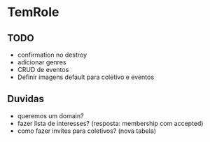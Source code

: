 # TemRole

## TODO

- confirmation no destroy
- adicionar genres
- CRUD de eventos
- Definir imagens default para coletivo e eventos


## Duvidas

- queremos um domain?
- fazer lista de interesses? (resposta: membership com accepted)
- como fazer invites para coletivos? (nova tabela)
